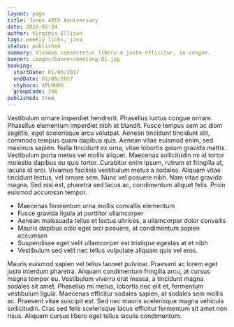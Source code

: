 ```yaml
---
layout: page
title: Jones 40th Anniversary
date: 2016-05-24
author: Virginia Ellison
tags: weekly links, java
status: published
summary: Vivamus consectetur libero a justo efficitur, in congue.
banner: images/banner/meeting-01.jpg
booking:
  startDate: 01/06/2017
  endDate: 01/09/2017
  ctyhocn: APLHHHX
  groupCode: J4A
published: true
---
```

Vestibulum ornare imperdiet hendrerit. Phasellus luctus congue ornare. Phasellus elementum imperdiet nibh et blandit. Fusce tempus sem ac diam sagittis, eget scelerisque arcu volutpat. Aenean tincidunt tincidunt elit, commodo tempus quam dapibus quis. Aenean vitae euismod enim, sed maximus sapien. Nulla tincidunt ex urna, vitae lobortis ipsum gravida mattis.
Vestibulum porta metus vel mollis aliquet. Maecenas sollicitudin mi id tortor molestie dapibus eu quis tortor. Curabitur enim ipsum, rutrum et fringilla at, iaculis id orci. Vivamus facilisis vestibulum metus a sodales. Aliquam vitae tincidunt lectus, vel ornare sem. Nunc vel posuere nibh. Nam vitae gravida magna. Sed nisi est, pharetra sed lacus ac, condimentum aliquet felis. Proin euismod accumsan tempor.

* Maecenas fermentum urna mollis convallis elementum
* Fusce gravida ligula at porttitor ullamcorper
* Aenean malesuada tellus et lectus ultrices, a ullamcorper dolor convallis
* Mauris dapibus odio eget orci posuere, at condimentum sapien accumsan
* Suspendisse eget velit ullamcorper est tristique egestas at et nibh
* Vestibulum sed velit nec tellus vulputate aliquam quis vel eros.

Mauris euismod sapien vel tellus laoreet pulvinar. Praesent ac lorem eget justo interdum pharetra. Aliquam condimentum fringilla arcu, at cursus magna tempor eu. Vestibulum viverra erat massa, a tincidunt magna sodales sit amet. Phasellus mi metus, lobortis nec elit et, fermentum vestibulum ligula. Maecenas efficitur sodales sapien, at sodales sem mollis ac. Praesent vitae suscipit est. Sed nec mauris scelerisque magna vehicula sollicitudin. Cras sed felis scelerisque lacus efficitur fermentum sit amet non risus. Aliquam cursus libero eget tellus iaculis condimentum.
